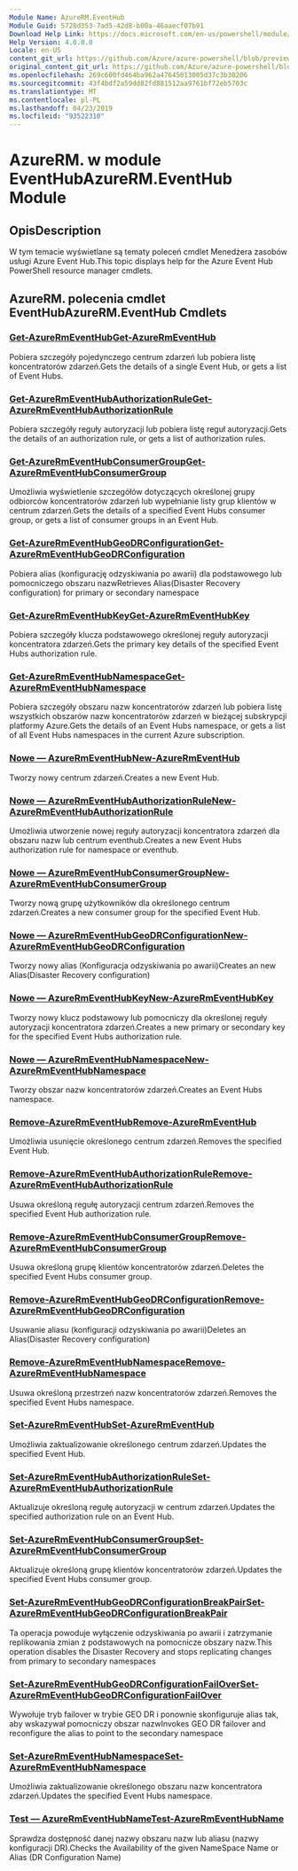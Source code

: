 ```yaml
---
Module Name: AzureRM.EventHub
Module Guid: 5728d353-7ad5-42d8-b00a-46aaecf07b91
Download Help Link: https://docs.microsoft.com/en-us/powershell/module/azurerm.eventhub
Help Version: 4.0.0.0
Locale: en-US
content_git_url: https://github.com/Azure/azure-powershell/blob/preview/src/ResourceManager/EventHub/Commands.EventHub/help/AzureRM.EventHub.md
original_content_git_url: https://github.com/Azure/azure-powershell/blob/preview/src/ResourceManager/EventHub/Commands.EventHub/help/AzureRM.EventHub.md
ms.openlocfilehash: 269c600fd464ba962a47645013005d37c3b30206
ms.sourcegitcommit: 43f4bdf2a59dd82fd881512aa9761bf72eb5703c
ms.translationtype: MT
ms.contentlocale: pl-PL
ms.lasthandoff: 04/23/2019
ms.locfileid: "93522310"
---
```

# <span data-ttu-id="2bd9a-101">AzureRM. w module EventHub</span><span class="sxs-lookup"><span data-stu-id="2bd9a-101">AzureRM.EventHub Module</span></span>
## <span data-ttu-id="2bd9a-102">Opis</span><span class="sxs-lookup"><span data-stu-id="2bd9a-102">Description</span></span>
<span data-ttu-id="2bd9a-103">W tym temacie wyświetlane są tematy poleceń cmdlet Menedżera zasobów usługi Azure Event Hub.</span><span class="sxs-lookup"><span data-stu-id="2bd9a-103">This topic displays help for the Azure Event Hub PowerShell resource manager cmdlets.</span></span>

## <span data-ttu-id="2bd9a-104">AzureRM. polecenia cmdlet EventHub</span><span class="sxs-lookup"><span data-stu-id="2bd9a-104">AzureRM.EventHub Cmdlets</span></span>
### [<span data-ttu-id="2bd9a-105">Get-AzureRmEventHub</span><span class="sxs-lookup"><span data-stu-id="2bd9a-105">Get-AzureRmEventHub</span></span>](Get-AzureRmEventHub.md)
<span data-ttu-id="2bd9a-106">Pobiera szczegóły pojedynczego centrum zdarzeń lub pobiera listę koncentratorów zdarzeń.</span><span class="sxs-lookup"><span data-stu-id="2bd9a-106">Gets the details of a single Event Hub, or gets a list of Event Hubs.</span></span>

### [<span data-ttu-id="2bd9a-107">Get-AzureRmEventHubAuthorizationRule</span><span class="sxs-lookup"><span data-stu-id="2bd9a-107">Get-AzureRmEventHubAuthorizationRule</span></span>](Get-AzureRmEventHubAuthorizationRule.md)
<span data-ttu-id="2bd9a-108">Pobiera szczegóły reguły autoryzacji lub pobiera listę reguł autoryzacji.</span><span class="sxs-lookup"><span data-stu-id="2bd9a-108">Gets the details of an authorization rule, or gets a list of authorization rules.</span></span>

### [<span data-ttu-id="2bd9a-109">Get-AzureRmEventHubConsumerGroup</span><span class="sxs-lookup"><span data-stu-id="2bd9a-109">Get-AzureRmEventHubConsumerGroup</span></span>](Get-AzureRmEventHubConsumerGroup.md)
<span data-ttu-id="2bd9a-110">Umożliwia wyświetlenie szczegółów dotyczących określonej grupy odbiorców koncentratorów zdarzeń lub wypełnianie listy grup klientów w centrum zdarzeń.</span><span class="sxs-lookup"><span data-stu-id="2bd9a-110">Gets the details of a specified Event Hubs consumer group, or gets a list of consumer groups in an Event Hub.</span></span>

### [<span data-ttu-id="2bd9a-111">Get-AzureRmEventHubGeoDRConfiguration</span><span class="sxs-lookup"><span data-stu-id="2bd9a-111">Get-AzureRmEventHubGeoDRConfiguration</span></span>](Get-AzureRmEventHubGeoDRConfiguration.md)
<span data-ttu-id="2bd9a-112">Pobiera alias (konfigurację odzyskiwania po awarii) dla podstawowego lub pomocniczego obszaru nazw</span><span class="sxs-lookup"><span data-stu-id="2bd9a-112">Retrieves Alias(Disaster Recovery configuration) for primary or secondary namespace</span></span>

### [<span data-ttu-id="2bd9a-113">Get-AzureRmEventHubKey</span><span class="sxs-lookup"><span data-stu-id="2bd9a-113">Get-AzureRmEventHubKey</span></span>](Get-AzureRmEventHubKey.md)
<span data-ttu-id="2bd9a-114">Pobiera szczegóły klucza podstawowego określonej reguły autoryzacji koncentratora zdarzeń.</span><span class="sxs-lookup"><span data-stu-id="2bd9a-114">Gets the primary key details of the specified Event Hubs authorization rule.</span></span>

### [<span data-ttu-id="2bd9a-115">Get-AzureRmEventHubNamespace</span><span class="sxs-lookup"><span data-stu-id="2bd9a-115">Get-AzureRmEventHubNamespace</span></span>](Get-AzureRmEventHubNamespace.md)
<span data-ttu-id="2bd9a-116">Pobiera szczegóły obszaru nazw koncentratorów zdarzeń lub pobiera listę wszystkich obszarów nazw koncentratorów zdarzeń w bieżącej subskrypcji platformy Azure.</span><span class="sxs-lookup"><span data-stu-id="2bd9a-116">Gets the details of an Event Hubs namespace, or gets a list of all Event Hubs namespaces in the current Azure subscription.</span></span>

### [<span data-ttu-id="2bd9a-117">Nowe — AzureRmEventHub</span><span class="sxs-lookup"><span data-stu-id="2bd9a-117">New-AzureRmEventHub</span></span>](New-AzureRmEventHub.md)
<span data-ttu-id="2bd9a-118">Tworzy nowy centrum zdarzeń.</span><span class="sxs-lookup"><span data-stu-id="2bd9a-118">Creates a new Event Hub.</span></span>

### [<span data-ttu-id="2bd9a-119">Nowe — AzureRmEventHubAuthorizationRule</span><span class="sxs-lookup"><span data-stu-id="2bd9a-119">New-AzureRmEventHubAuthorizationRule</span></span>](New-AzureRmEventHubAuthorizationRule.md)
<span data-ttu-id="2bd9a-120">Umożliwia utworzenie nowej reguły autoryzacji koncentratora zdarzeń dla obszaru nazw lub centrum eventhub.</span><span class="sxs-lookup"><span data-stu-id="2bd9a-120">Creates a new Event Hubs authorization rule for namespace or eventhub.</span></span>

### [<span data-ttu-id="2bd9a-121">Nowe — AzureRmEventHubConsumerGroup</span><span class="sxs-lookup"><span data-stu-id="2bd9a-121">New-AzureRmEventHubConsumerGroup</span></span>](New-AzureRmEventHubConsumerGroup.md)
<span data-ttu-id="2bd9a-122">Tworzy nową grupę użytkowników dla określonego centrum zdarzeń.</span><span class="sxs-lookup"><span data-stu-id="2bd9a-122">Creates a new consumer group for the specified Event Hub.</span></span>

### [<span data-ttu-id="2bd9a-123">Nowe — AzureRmEventHubGeoDRConfiguration</span><span class="sxs-lookup"><span data-stu-id="2bd9a-123">New-AzureRmEventHubGeoDRConfiguration</span></span>](New-AzureRmEventHubGeoDRConfiguration.md)
<span data-ttu-id="2bd9a-124">Tworzy nowy alias (Konfiguracja odzyskiwania po awarii)</span><span class="sxs-lookup"><span data-stu-id="2bd9a-124">Creates an new Alias(Disaster Recovery configuration)</span></span>

### [<span data-ttu-id="2bd9a-125">Nowe — AzureRmEventHubKey</span><span class="sxs-lookup"><span data-stu-id="2bd9a-125">New-AzureRmEventHubKey</span></span>](New-AzureRmEventHubKey.md)
<span data-ttu-id="2bd9a-126">Tworzy nowy klucz podstawowy lub pomocniczy dla określonej reguły autoryzacji koncentratora zdarzeń.</span><span class="sxs-lookup"><span data-stu-id="2bd9a-126">Creates a new primary or secondary key for the specified Event Hubs authorization rule.</span></span>

### [<span data-ttu-id="2bd9a-127">Nowe — AzureRmEventHubNamespace</span><span class="sxs-lookup"><span data-stu-id="2bd9a-127">New-AzureRmEventHubNamespace</span></span>](New-AzureRmEventHubNamespace.md)
<span data-ttu-id="2bd9a-128">Tworzy obszar nazw koncentratorów zdarzeń.</span><span class="sxs-lookup"><span data-stu-id="2bd9a-128">Creates an Event Hubs namespace.</span></span>

### [<span data-ttu-id="2bd9a-129">Remove-AzureRmEventHub</span><span class="sxs-lookup"><span data-stu-id="2bd9a-129">Remove-AzureRmEventHub</span></span>](Remove-AzureRmEventHub.md)
<span data-ttu-id="2bd9a-130">Umożliwia usunięcie określonego centrum zdarzeń.</span><span class="sxs-lookup"><span data-stu-id="2bd9a-130">Removes the specified Event Hub.</span></span>

### [<span data-ttu-id="2bd9a-131">Remove-AzureRmEventHubAuthorizationRule</span><span class="sxs-lookup"><span data-stu-id="2bd9a-131">Remove-AzureRmEventHubAuthorizationRule</span></span>](Remove-AzureRmEventHubAuthorizationRule.md)
<span data-ttu-id="2bd9a-132">Usuwa określoną regułę autoryzacji centrum zdarzeń.</span><span class="sxs-lookup"><span data-stu-id="2bd9a-132">Removes the specified Event Hub authorization rule.</span></span>

### [<span data-ttu-id="2bd9a-133">Remove-AzureRmEventHubConsumerGroup</span><span class="sxs-lookup"><span data-stu-id="2bd9a-133">Remove-AzureRmEventHubConsumerGroup</span></span>](Remove-AzureRmEventHubConsumerGroup.md)
<span data-ttu-id="2bd9a-134">Usuwa określoną grupę klientów koncentratorów zdarzeń.</span><span class="sxs-lookup"><span data-stu-id="2bd9a-134">Deletes the specified Event Hubs consumer group.</span></span>

### [<span data-ttu-id="2bd9a-135">Remove-AzureRmEventHubGeoDRConfiguration</span><span class="sxs-lookup"><span data-stu-id="2bd9a-135">Remove-AzureRmEventHubGeoDRConfiguration</span></span>](Remove-AzureRmEventHubGeoDRConfiguration.md)
<span data-ttu-id="2bd9a-136">Usuwanie aliasu (konfiguracji odzyskiwania po awarii)</span><span class="sxs-lookup"><span data-stu-id="2bd9a-136">Deletes an Alias(Disaster Recovery configuration)</span></span>

### [<span data-ttu-id="2bd9a-137">Remove-AzureRmEventHubNamespace</span><span class="sxs-lookup"><span data-stu-id="2bd9a-137">Remove-AzureRmEventHubNamespace</span></span>](Remove-AzureRmEventHubNamespace.md)
<span data-ttu-id="2bd9a-138">Usuwa określoną przestrzeń nazw koncentratorów zdarzeń.</span><span class="sxs-lookup"><span data-stu-id="2bd9a-138">Removes the specified Event Hubs namespace.</span></span>

### [<span data-ttu-id="2bd9a-139">Set-AzureRmEventHub</span><span class="sxs-lookup"><span data-stu-id="2bd9a-139">Set-AzureRmEventHub</span></span>](Set-AzureRmEventHub.md)
<span data-ttu-id="2bd9a-140">Umożliwia zaktualizowanie określonego centrum zdarzeń.</span><span class="sxs-lookup"><span data-stu-id="2bd9a-140">Updates the specified Event Hub.</span></span>

### [<span data-ttu-id="2bd9a-141">Set-AzureRmEventHubAuthorizationRule</span><span class="sxs-lookup"><span data-stu-id="2bd9a-141">Set-AzureRmEventHubAuthorizationRule</span></span>](Set-AzureRmEventHubAuthorizationRule.md)
<span data-ttu-id="2bd9a-142">Aktualizuje określoną regułę autoryzacji w centrum zdarzeń.</span><span class="sxs-lookup"><span data-stu-id="2bd9a-142">Updates the specified authorization rule on an Event Hub.</span></span>

### [<span data-ttu-id="2bd9a-143">Set-AzureRmEventHubConsumerGroup</span><span class="sxs-lookup"><span data-stu-id="2bd9a-143">Set-AzureRmEventHubConsumerGroup</span></span>](Set-AzureRmEventHubConsumerGroup.md)
<span data-ttu-id="2bd9a-144">Aktualizuje określoną grupę klientów koncentratorów zdarzeń.</span><span class="sxs-lookup"><span data-stu-id="2bd9a-144">Updates the specified Event Hubs consumer group.</span></span>

### [<span data-ttu-id="2bd9a-145">Set-AzureRmEventHubGeoDRConfigurationBreakPair</span><span class="sxs-lookup"><span data-stu-id="2bd9a-145">Set-AzureRmEventHubGeoDRConfigurationBreakPair</span></span>](Set-AzureRmEventHubGeoDRConfigurationBreakPair.md)
<span data-ttu-id="2bd9a-146">Ta operacja powoduje wyłączenie odzyskiwania po awarii i zatrzymanie replikowania zmian z podstawowych na pomocnicze obszary nazw.</span><span class="sxs-lookup"><span data-stu-id="2bd9a-146">This operation disables the Disaster Recovery and stops replicating changes from primary to secondary namespaces</span></span>

### [<span data-ttu-id="2bd9a-147">Set-AzureRmEventHubGeoDRConfigurationFailOver</span><span class="sxs-lookup"><span data-stu-id="2bd9a-147">Set-AzureRmEventHubGeoDRConfigurationFailOver</span></span>](Set-AzureRmEventHubGeoDRConfigurationFailOver.md)
<span data-ttu-id="2bd9a-148">Wywołuje tryb failover w trybie GEO DR i ponownie skonfiguruje alias tak, aby wskazywał pomocniczy obszar nazw</span><span class="sxs-lookup"><span data-stu-id="2bd9a-148">Invokes GEO DR failover and reconfigure the alias to point to the secondary namespace</span></span>

### [<span data-ttu-id="2bd9a-149">Set-AzureRmEventHubNamespace</span><span class="sxs-lookup"><span data-stu-id="2bd9a-149">Set-AzureRmEventHubNamespace</span></span>](Set-AzureRmEventHubNamespace.md)
<span data-ttu-id="2bd9a-150">Umożliwia zaktualizowanie określonego obszaru nazw koncentratora zdarzeń.</span><span class="sxs-lookup"><span data-stu-id="2bd9a-150">Updates the specified Event Hubs namespace.</span></span>

### [<span data-ttu-id="2bd9a-151">Test — AzureRmEventHubName</span><span class="sxs-lookup"><span data-stu-id="2bd9a-151">Test-AzureRmEventHubName</span></span>](Test-AzureRmEventHubName.md)
<span data-ttu-id="2bd9a-152">Sprawdza dostępność danej nazwy obszaru nazw lub aliasu (nazwy konfiguracji DR).</span><span class="sxs-lookup"><span data-stu-id="2bd9a-152">Checks the Availability of the given NameSpace Name or Alias (DR Configuration Name)</span></span>

